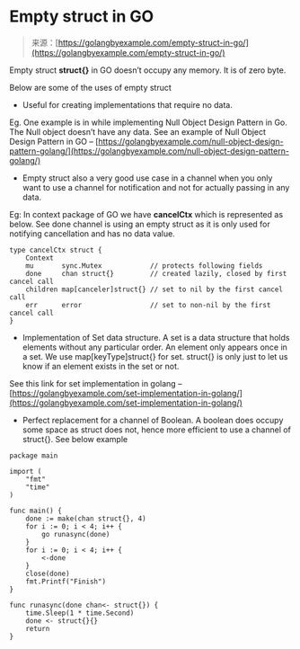<!--yml
category: 未分类
date: 2024-10-13 06:05:23
-->

# Empty struct in GO

> 来源：[https://golangbyexample.com/empty-struct-in-go/](https://golangbyexample.com/empty-struct-in-go/)

Empty struct **struct{}** in GO doesn’t occupy any memory. It is of zero byte.

Below are some of the uses of empty struct

*   Useful for creating implementations that require no data.

Eg. One example is in while implementing Null Object Design Pattern in Go. The Null object doesn’t have any data. See an example of Null Object Design Pattern in GO – [https://golangbyexample.com/null-object-design-pattern-golang/](https://golangbyexample.com/null-object-design-pattern-golang/)

*   Empty struct also a very good use case in a channel when you only want to use a channel for notification and not for actually passing in any data.

Eg: In context package of GO we have **cancelCtx** which is represented as below. See done channel is using an empty struct as it is only used for notifying cancellation and has no data value.

```
type cancelCtx struct {
    Context
    mu       sync.Mutex            // protects following fields
    done     chan struct{}         // created lazily, closed by first cancel call
    children map[canceler]struct{} // set to nil by the first cancel call
    err      error                 // set to non-nil by the first cancel call
}
```

*   Implementation of Set data structure. A set is a data structure that holds elements without any particular order. An element only appears once in a set. We use map[keyType]struct{} for set. struct{} is only just to let us know if an element exists in the set or not.

See this link for set implementation in golang – [https://golangbyexample.com/set-implementation-in-golang/](https://golangbyexample.com/set-implementation-in-golang/)

*   Perfect replacement for a channel of Boolean. A boolean does occupy some space as struct does not, hence more efficient to use a channel of struct{}. See below example

```
package main

import (
    "fmt"
    "time"
)

func main() {
    done := make(chan struct{}, 4)
    for i := 0; i < 4; i++ {
        go runasync(done)
    }
    for i := 0; i < 4; i++ {
        <-done
    }
    close(done)
    fmt.Printf("Finish")
}

func runasync(done chan<- struct{}) {
    time.Sleep(1 * time.Second)
    done <- struct{}{}
    return
}
```
